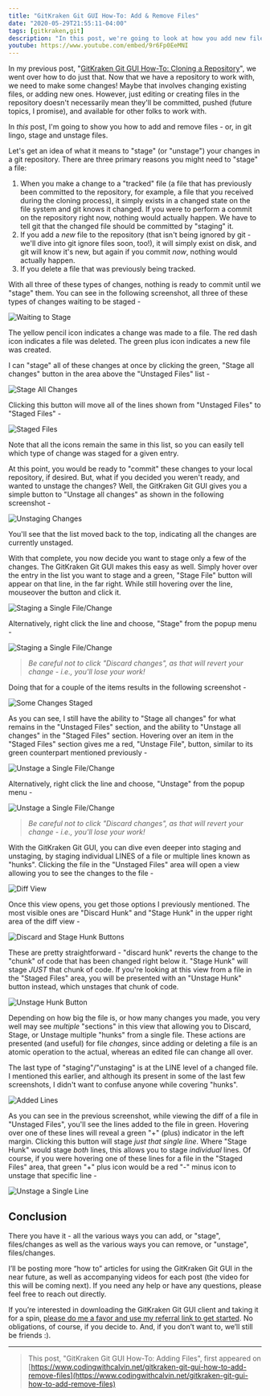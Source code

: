 ```yaml
---
title: "GitKraken Git GUI How-To: Add & Remove Files"
date: "2020-05-29T21:55:11-04:00"
tags: [gitkraken,git]
description: "In this post, we're going to look at how you add new files - and remove them - to be committed in the GitKraken Git GUI."
youtube: https://www.youtube.com/embed/9r6Fp0EeMNI
---
```


In my previous post, "[GitKraken Git GUI How-To: Cloning a Repository](https://www.codingwithcalvin.net/gitkraken-git-gui-how-to-cloning-a-repository/)", we went over how to do just that. Now that we have a repository to work with, we need to make some changes! Maybe that involves changing existing files, or adding new ones. However, just editing or creating files in the repository doesn't necessarily mean they'll be committed, pushed (future topics, I promise), and available for other folks to work with.

In *this* post, I'm going to show you how to add and remove files - or, in git lingo, stage and unstage files.  

Let's get an idea of what it means to "stage" (or "unstage") your changes in a git repository.  There are three primary reasons you might need to "stage" a file:

1. When you make a change to a "tracked" file (a file that has previously been committed to the repository, for example, a file that you received during the cloning process), it simply exists in a changed state on the file system and git knows it changed. If you were to perform a commit on the repository right now, nothing would actually happen.  We have to tell git that the changed file should be committed by "staging" it.
2. If you add a *new* file to the repository (that isn't being ignored by git - we'll dive into git ignore files soon, too!), it will simply exist on disk, and git will know it's new, but again if you commit *now*, nothing would actually happen.
3. If you delete a file that was previously being tracked.

With all three of these types of changes, nothing is ready to commit until we "stage" them.  You can see in the following screenshot, all three of these types of changes waiting to be staged -

![Waiting to Stage](./changes-to-stage.png)

The yellow pencil icon indicates a change was made to a file.
The red dash icon indicates a file was deleted.
The green plus icon indicates a new file was created.

I can "stage" all of these changes at once by clicking the green, "Stage all changes" button in the area above the "Unstaged Files" list -

![Stage All Changes](./stage-all-changes.png)

Clicking this button will move all of the lines shown from "Unstaged Files" to "Staged Files" -

![Staged Files](./staged-files.png)

Note that all the icons remain the same in this list, so you can easily tell which type of change was staged for a given entry.

At this point, you would be ready to "commit" these changes to your local repository, if desired. But, what if you decided you weren't ready, and wanted to unstage the changes? Well, the GitKraken Git GUI gives you a simple button to "Unstage all changes" as shown in the following screenshot - 

![Unstaging Changes](./unstaged-files.png)

You'll see that the list moved back to the top, indicating all the changes are currently unstaged.

With that complete, you now decide you want to stage only a few of the changes.  The GitKraken Git GUI makes this easy as well.  Simply hover over the entry in the list you want to stage and a green, "Stage File" button will appear on that line, in the far right.  While still hovering over the line, mouseover the button and click it.

![Staging a Single File/Change](./stage-single-file.png)

Alternatively, right click the line and choose, "Stage" from the popup menu - 

![Staging a Single File/Change](./stage-right-click.png)

>*Be careful not to click "Discard changes", as that will revert your change - i.e., you'll lose your work!*

Doing that for a couple of the items results in the following screenshot -

![Some Changes Staged](./some-staged.png)

As you can see, I still have the ability to "Stage all changes" for what remains in the "Unstaged Files" section, and the ability to "Unstage all changes" in the "Staged Files" section.  Hovering over an item in the "Staged Files" section gives me a red, "Unstage File", button, similar to its green counterpart mentioned previously -

![Unstage a Single File/Change](./unstage-single-file.png)

Alternatively, right click the line and choose, "Unstage" from the popup menu -

![Unstage a Single File/Change](./unstage-right-click.png)
>*Be careful not to click "Discard changes", as that will revert your change - i.e., you'll lose your work!*

With the GitKraken Git GUI, you can dive even deeper into staging and unstaging, by staging individual LINES of a file or multiple lines known as "hunks".  Clicking the file in the "Unstaged Files" area will open a view allowing you to see the changes to the file -

![Diff View](./diff-view.png)

Once this view opens, you get those options I previously mentioned.  The most visible ones are "Discard Hunk" and "Stage Hunk" in the upper right area of the diff view -

![Discard and Stage Hunk Buttons](./discard-stage-hunk.png)

These are pretty straightforward - "discard hunk" reverts the change to the "chunk" of code that has been changed right below it.  "Stage Hunk" will stage *JUST* that chunk of code.  If you're looking at this view from a file in the "Staged Files" area, you will be presented with an "Unstage Hunk" button instead, which unstages that chunk of code.

![Unstage Hunk Button](./unstage-hunk.png)

Depending on how big the file is, or how many changes you made, you very well may see *multiple* "sections" in this view that allowing you to Discard, Stage, or Unstage multiple "hunks" from a single file. These actions are presented (and useful) for file *changes*, since adding or deleting a file is an atomic operation to the actual, whereas an edited file can change all over.

The last type of "staging"/"unstaging" is at the LINE level of a changed file. I mentioned this earlier, and although its present in some of the last few screenshots, I didn't want to confuse anyone while covering "hunks".

![Added Lines](./added-lines.png)

As you can see in the previous screenshot, while viewing the diff of a file in "Unstaged Files", you'll see the lines added to the file in green.  Hovering over one of these lines will reveal a green "+" (plus) indicator in the left margin. Clicking this button will stage *just that single line*.  Where "Stage Hunk" would stage *both* lines, this allows you to stage *individual* lines.  Of course, if you were hovering one of these lines for a file in the "Staged Files" area, that green "+" plus icon would be a red "-" minus icon to unstage that specific line -

![Unstage a Single Line](./unstage-single-line.png)

## Conclusion

There you have it - all the various ways you can add, or "stage", files/changes as well as the various ways you can remove, or "unstage", files/changes.  

I’ll be posting more “how to” articles for using the GitKraken Git GUI in the near future, as well as accompanying videos for each post (the video for this will be coming next). If you need any help or have any questions, please feel free to reach out directly.

If you’re interested in downloading the GitKraken Git GUI client and taking it for a spin, [please do me a favor and use my referral link to get started](https://www.gitkraken.com/invite/6zb3y67R). No obligations, of course, if you decide to. And, if you don’t want to, we’ll still be friends :).

---

>This post, "GitKraken Git GUI How-To: Adding Files", first appeared on [https://www.codingwithcalvin.net/gitkraken-git-gui-how-to-add-remove-files](https://www.codingwithcalvin.net/gitkraken-git-gui-how-to-add-remove-files)
